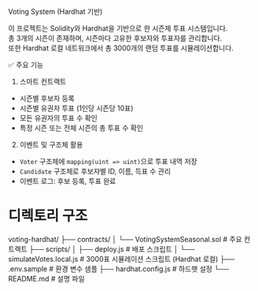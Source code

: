 Voting System (Hardhat 기반)

이 프로젝트는 Solidity와 Hardhat을 기반으로 한 시즌제 투표 시스템입니다.  
총 3개의 시즌이 존재하며, 시즌마다 고유한 후보자와 투표자를 관리합니다.  
또한 Hardhat 로컬 네트워크에서 총 3000개의 랜덤 투표를 시뮬레이션합니다.

 ✅ 주요 기능

1. 스마트 컨트랙트
- 시즌별 후보자 등록
- 시즌별 유권자 투표 (1인당 시즌당 10표)
- 모든 유권자의 투표 수 확인
- 특정 시즌 또는 전체 시즌의 총 투표 수 확인

2. 이벤트 및 구조체 활용
- `Voter` 구조체에 `mapping(uint => uint)`으로 투표 내역 저장
- `Candidate` 구조체로 후보자별 ID, 이름, 득표 수 관리
- 이벤트 로그: 후보 등록, 투표 완료

# 디렉토리 구조
voting-hardhat/
├── contracts/
│ └── VotingSystemSeasonal.sol # 주요 컨트랙트
├── scripts/
│ ├── deploy.js # 배포 스크립트
│ └── simulateVotes.local.js # 3000표 시뮬레이션 스크립트 (Hardhat 로컬)
├── .env.sample # 환경 변수 샘플
├── hardhat.config.js # 하드햇 설정
└── README.md # 설명 파일

